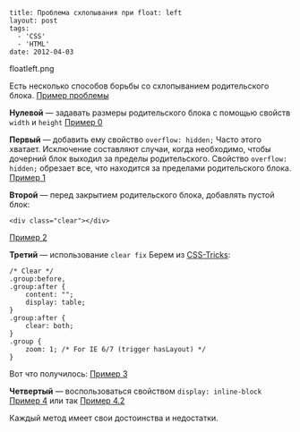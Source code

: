 ```
title: Проблема схлопывания при float: left
layout: post
tags:
  - 'CSS'
  - 'HTML'
date: 2012-04-03
```

floatleft.png

Есть несколько способов борьбы со схлопыванием родительского блока.
[Пример проблемы](http://jsfiddle.net/VovanR/qqTrj/2/)

**Нулевой** &mdash; задавать размеры родительского блока с помощью свойств `width` и `height`
[Пример 0](http://jsfiddle.net/VovanR/CQ6up/2/)


**Первый** &mdash; добавить ему свойство `overflow: hidden;` Часто этого хватает. Исключение составляют случаи, когда необходимо, чтобы дочерний блок выходил за пределы родительского. Свойство `overflow: hidden;` обрезает все, что находится за пределами родительского блока.
[Пример 1](http://jsfiddle.net/VovanR/y7cbC/2/)


**Второй** &mdash; перед закрытием родительского блока, добавлять пустой блок:

	<div class="clear"></div>
	
[Пример 2](http://jsfiddle.net/VovanR/3Mhuk/1/)


**Третий** &mdash; использование `clear fix`
Берем из [CSS-Tricks](http://css-tricks.com/snippets/css/clear-fix/):

	/* Clear */
	.group:before,
	.group:after {
	    content: "";
	    display: table;
	}
	.group:after {
	    clear: both;
	}
	.group {
	    zoom: 1; /* For IE 6/7 (trigger hasLayout) */
	}

Вот что получилось:
[Пример 3](http://jsfiddle.net/VovanR/Lknps/3/)


**Четвертый** &mdash; воспользоваться свойством `display: inline-block`
[Пример 4](http://jsfiddle.net/VovanR/6yJK6/2/) или так [Пример 4.2](http://jsfiddle.net/VovanR/CTXh6/2/)

Каждый метод имеет свои достоинства и недостатки.
